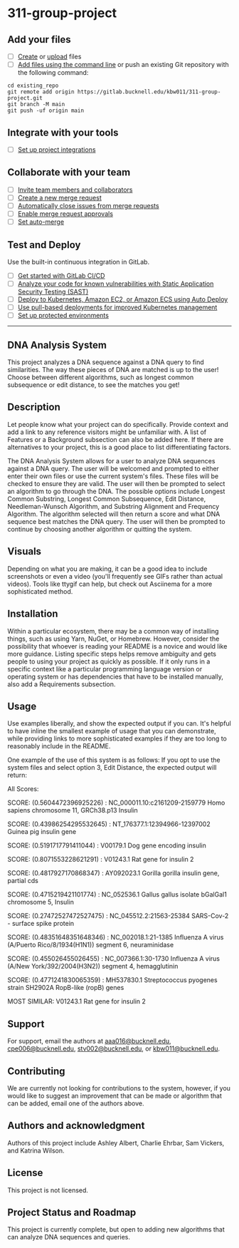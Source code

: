 # 311-group-project



## Add your files

- [ ] [Create](https://docs.gitlab.com/ee/user/project/repository/web_editor.html#create-a-file) or [upload](https://docs.gitlab.com/ee/user/project/repository/web_editor.html#upload-a-file) files
- [ ] [Add files using the command line](https://docs.gitlab.com/ee/gitlab-basics/add-file.html#add-a-file-using-the-command-line) or push an existing Git repository with the following command:

```
cd existing_repo
git remote add origin https://gitlab.bucknell.edu/kbw011/311-group-project.git
git branch -M main
git push -uf origin main
```

## Integrate with your tools

- [ ] [Set up project integrations](https://gitlab.bucknell.edu/kbw011/311-group-project/-/settings/integrations)

## Collaborate with your team

- [ ] [Invite team members and collaborators](https://docs.gitlab.com/ee/user/project/members/)
- [ ] [Create a new merge request](https://docs.gitlab.com/ee/user/project/merge_requests/creating_merge_requests.html)
- [ ] [Automatically close issues from merge requests](https://docs.gitlab.com/ee/user/project/issues/managing_issues.html#closing-issues-automatically)
- [ ] [Enable merge request approvals](https://docs.gitlab.com/ee/user/project/merge_requests/approvals/)
- [ ] [Set auto-merge](https://docs.gitlab.com/ee/user/project/merge_requests/merge_when_pipeline_succeeds.html)

## Test and Deploy

Use the built-in continuous integration in GitLab.

- [ ] [Get started with GitLab CI/CD](https://docs.gitlab.com/ee/ci/quick_start/index.html)
- [ ] [Analyze your code for known vulnerabilities with Static Application Security Testing (SAST)](https://docs.gitlab.com/ee/user/application_security/sast/)
- [ ] [Deploy to Kubernetes, Amazon EC2, or Amazon ECS using Auto Deploy](https://docs.gitlab.com/ee/topics/autodevops/requirements.html)
- [ ] [Use pull-based deployments for improved Kubernetes management](https://docs.gitlab.com/ee/user/clusters/agent/)
- [ ] [Set up protected environments](https://docs.gitlab.com/ee/ci/environments/protected_environments.html)

***


## DNA Analysis System
This project analyzes a DNA sequence against a DNA query to find similarities. The way these pieces of DNA are matched is up to the user! Choose between different algorithms, such as longest common subsequence or edit distance, to see the matches you get!

## Description
Let people know what your project can do specifically. Provide context and add a link to any reference visitors might be unfamiliar with. A list of Features or a Background subsection can also be added here. If there are alternatives to your project, this is a good place to list differentiating factors.

The DNA Analysis System allows for a user to analyze DNA sequences against a DNA query. The user will be welcomed and prompted to either enter their own files or use the current system's files. These files will be checked to ensure they are valid. The user will then be prompted to select an algorithm to go through the DNA. The possible options include Longest Common Substring, Longest Common Subsequence, Edit Distance, Needleman-Wunsch Algorithm, and Substring Alignment and Frequency Algorithm. The algorithm selected will then return a score and what DNA sequence best matches the DNA query. The user will then be prompted to continue by choosing another algorithm or quitting the system.

## Visuals
Depending on what you are making, it can be a good idea to include screenshots or even a video (you'll frequently see GIFs rather than actual videos). Tools like ttygif can help, but check out Asciinema for a more sophisticated method.

## Installation
Within a particular ecosystem, there may be a common way of installing things, such as using Yarn, NuGet, or Homebrew. However, consider the possibility that whoever is reading your README is a novice and would like more guidance. Listing specific steps helps remove ambiguity and gets people to using your project as quickly as possible. If it only runs in a specific context like a particular programming language version or operating system or has dependencies that have to be installed manually, also add a Requirements subsection.

## Usage
Use examples liberally, and show the expected output if you can. It's helpful to have inline the smallest example of usage that you can demonstrate, while providing links to more sophisticated examples if they are too long to reasonably include in the README.

One example of the use of this system is as follows:
If you opt to use the system files and select option 3, Edit Distance, the expected output will return:

All Scores:

SCORE: (0.5604472396925226) : NC_000011.10:c2161209-2159779 Homo sapiens chromosome 11, GRCh38.p13 Insulin


SCORE: (0.43986254295532645) : NT_176377.1:12394966-12397002 Guinea pig insulin gene


SCORE: (0.5191717791411044) : V00179.1 Dog gene encoding insulin


SCORE: (0.8071553228621291) : V01243.1 Rat gene for insulin 2


SCORE: (0.4817927170868347) : AY092023.1 Gorilla gorilla insulin gene, partial cds


SCORE: (0.4715219421101774) : NC_052536.1 Gallus gallus isolate bGalGal1 chromosome 5, Insulin


SCORE: (0.27472527472527475) : NC_045512.2:21563-25384 SARS-Cov-2 - surface spike protein


SCORE: (0.48351648351648346) : NC_002018.1:21-1385 Influenza A virus (A/Puerto Rico/8/1934(H1N1)) segment 6, neuraminidase 


SCORE: (0.455026455026455) : NC_007366.1:30-1730 Influenza A virus (A/New York/392/2004(H3N2)) segment 4, hemagglutinin    


SCORE: (0.4771241830065359) : MH537830.1 Streptococcus pyogenes strain SH2902A RopB-like (ropB) genes



MOST SIMILAR:
V01243.1 Rat gene for insulin 2


## Support
For support, email the authors at aaa016@bucknell.edu, cpe006@bucknell.edu, stv002@bucknell.edu, or kbw011@bucknell.edu.

## Contributing
We are currently not looking for contributions to the system, however, if you would like to suggest an improvement that can be made or algorithm that can be added, email one of the authors above.

## Authors and acknowledgment
Authors of this project include Ashley Albert, Charlie Ehrbar, Sam Vickers, and Katrina Wilson.

## License
This project is not licensed.

## Project Status and Roadmap
This project is currently complete, but open to adding new algorithms that can analyze DNA sequences and queries.
